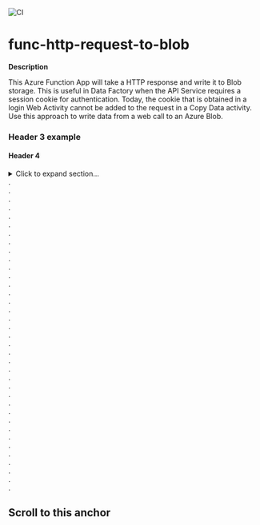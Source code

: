 ![CI](https://github.com/travishofmeister/func-http-request-to-blob/workflows/CI/badge.svg?branch=main)


# func-http-request-to-blob

**Description**


This Azure Function App will take a HTTP response and write it to Blob storage.  This is useful in Data Factory when the API Service requires a session cookie for authentication.  Today, the cookie that is obtained in a login Web Activity cannot be added to the request in a Copy Data activity.  Use this approach to write data from a web call to an Azure Blob.

### Header 3 example

#### Header 4

<details>
<summary>Click to expand section...</summary>

- **Sub-section**:
    ```
    code line 1
    code line 2
    ```
</details>
.</br>
.</br>
.</br>
.</br>
.</br>
.</br>
.</br>
.</br>
.</br>
.</br>
.</br>
.</br>
.</br>
.</br>
.</br>
.</br>
.</br>
.</br>
.</br>
.</br>
.</br>
.</br>
.</br>
.</br>
.</br>
.</br>
.</br>
.</br>
.</br>
.</br>
.</br>
.</br>
.</br>
.</br>
.</br>
.</br>
.</br>

## Scroll to this anchor
